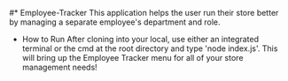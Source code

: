 #* Employee-Tracker
This application helps the user run their store better by managing a separate employee's department and role.

* How to Run
After cloning into your local, use either an integrated terminal or the cmd at the root directory and type 'node index.js'.
This will bring up the Employee Tracker menu for all of your store management needs!
